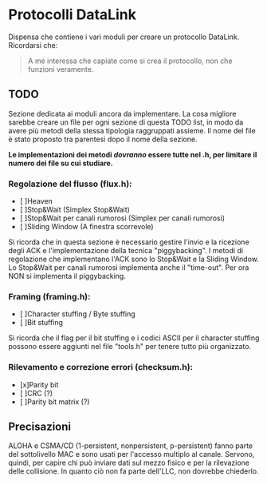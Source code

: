 # Protocolli DataLink
Dispensa che contiene i vari moduli per creare un protocollo DataLink.
Ricordarsi che:
> A me interessa che capiate come si crea il protocollo, non che funzioni veramente.

## TODO
Sezione dedicata ai moduli ancora da implementare.
La cosa migliore sarebbe creare un file per ogni sezione di questa TODO list, in modo da avere più metodi della stessa tipologia raggruppati assieme.
Il nome del file è stato proposto tra parentesi dopo il nome della sezione.

**Le implementazioni dei metodi _dovranno_ essere tutte nel .h, per limitare il numero dei file su cui studiare.**

### Regolazione del flusso (flux.h):
- [ ]Heaven
- [ ]Stop&Wait (Simplex Stop&Wait)
- [ ]Stop&Wait per canali rumorosi (Simplex per canali rumorosi)
- [ ]Sliding Window (A finestra scorrevole)

Si ricorda che in questa sezione è necessario gestire l'invio e la ricezione degli ACK e l'implementazione della tecnica "piggybacking".
I metodi di regolazione che implementano l'ACK sono lo Stop&Wait e la Sliding Window.
Lo Stop&Wait per canali rumorosi implementa anche il "time-out".
Per ora NON si implementa il piggybacking.

### Framing (framing.h):
- [ ]Character stuffing / Byte stuffing
- [ ]Bit stuffing

Si ricorda che il flag per il bit stuffing e i codici ASCII per il character stuffing possono essere aggiunti nel file "tools.h" per tenere tutto più organizzato.

### Rilevamento e correzione errori (checksum.h):
- [x]Parity bit
- [ ]CRC (?)
- [ ]Parity bit matrix (?)

## Precisazioni
ALOHA e CSMA/CD (1-persistent, nonpersistent, p-persistent) fanno parte del sottolivello MAC e sono usati per l'accesso multiplo al canale. Servono, quindi, per capire chi può inviare dati sul mezzo fisico e per la rilevazione delle collisione.
In quanto ciò non fa parte dell'LLC, non dovrebbe chiederlo.
